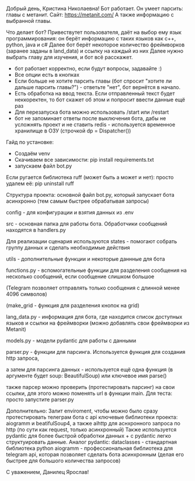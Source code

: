 Добрый день, Кристина Николаевна! Бот работает. Он умеет парсить:
главы с метанит. Сайт: https://metanit.com/
А также информацию с выбранной главы.

Что делает бот?
Привествутет пользователя, даёт на выбор ему язык программирования:
он берёт информацию с таких языков как c++, python, java и c#
Далее бот берёт некоторое количество фреймворков (заранее заданы в land_data) и ссылку на каждый из них
Далее нужно выбрать главу для изучения, и бот всё расскажет.

* бот работает корректно, если будут вопросы, задавайте :)
* Все опции есть в кнопках
* Если больше не хотите парсить главы (бот спросит "хотите ли дальше парсить главы?") - ответьте "нет", бот вернётся в начало.
* Есть обработка на ввод текста. Если отправленный текст будет неккоректен, то бот скажет об этом и попросит ввести данные ещё раз
* Для перезапуска бота можно использовать /start или /restart
* бот не запоминает ответы после выключения бота, дабы не усложнять проект и не ставить redis - используется временное хранилище в ОЗУ (строчкой dp = Dispatcher())


Гайд по установке:
* Создаём venv
* Скачиваем все зависимости: pip install requirements.txt
* запускаем файл bot.py

Если ругается библиотека ruff (может быть а может и нет):
просто удалем её: pip uninstall ruff

Структура проекта:
основной файл bot.py, который запускает бота асинхронно (тем самым быстрее обрабатывая запросы)

config - для конфигурации и взятия данных из .env

src - основная папка для работы бота. Обработчики сообщений находятся в handlers.py

Для реализации сценария используются states - помогают собрать группу данных и сделать необходимые действия

utils - дополнительные функции и некоторые даннные для бота

functions.py - вспомогательные функции для разделения сообщения на несколько сообщений, если сообщение слишком большое 

(Telegram позволяет отправлять только сообщения с длинной менее 4096 символов)

(make_grid - функция для разделения кнопок на grid)

lang_data.py - информация для бота, где находится список доступных языков и ссылки на фреймворки (можно добавлять свои фреймворки из Metanit)

models.py - модели pydantic для работы с данными 

parser.py - функции для парсинга. Используется функция для создания http запроса, 

а затем для парсинга данных - используется ещё одна функция (в аргументе будет soup: BeautifulSoup) или ключевое имя parse()

также парсер можно проверить (протестировать парсинг) на свои ссылки, для этого можно поменять url в функции main. Для теста: просто запустите parser.py


Дополнительно: 
Залит enviroment, чтобы можно было сразу протестировать телеграм бота с api
ключевые библиотеки проекта: aiogramm и beatifulSoup4, а также aihttp для аснхронного запроса по http (по сути как request, только асинхронный)
Также используется pydantic для более быстрой обработки данных + с pydantic легко структуировать данные. Аналог pydantic: dataclasses - стандартная библиотека python
aiogramm - профессиональная библиотека для telegram api, которая позволяет сделать бота асинхронным (делая его быстрее для большого количества запросов)

С уважением, Данилец Ярослав!
